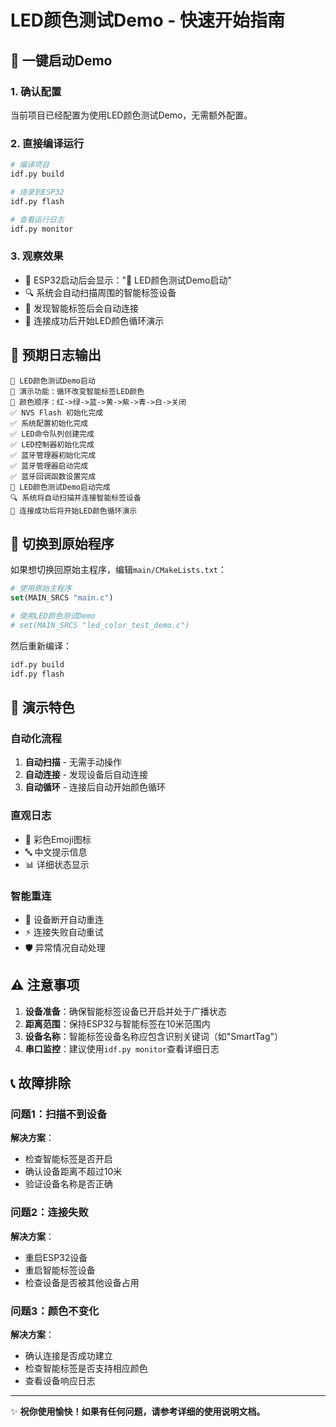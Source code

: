 # LED颜色测试Demo - 快速开始指南

## 🚀 一键启动Demo

### 1. 确认配置
当前项目已经配置为使用LED颜色测试Demo，无需额外配置。

### 2. 直接编译运行
```bash
# 编译项目
idf.py build

# 烧录到ESP32
idf.py flash

# 查看运行日志
idf.py monitor
```

### 3. 观察效果
- 📱 ESP32启动后会显示："🚀 LED颜色测试Demo启动"
- 🔍 系统会自动扫描周围的智能标签设备
- 🔗 发现智能标签后会自动连接
- 🎨 连接成功后开始LED颜色循环演示

## 🎯 预期日志输出

```
🚀 LED颜色测试Demo启动
🎨 演示功能：循环改变智能标签LED颜色
🔄 颜色顺序：红->绿->蓝->黄->紫->青->白->关闭
✅ NVS Flash 初始化完成
✅ 系统配置初始化完成
✅ LED命令队列创建完成
✅ LED控制器初始化完成
✅ 蓝牙管理器初始化完成
✅ 蓝牙管理器启动完成
✅ 蓝牙回调函数设置完成
🎉 LED颜色测试Demo启动完成
🔍 系统将自动扫描并连接智能标签设备
🎨 连接成功后将开始LED颜色循环演示
```

## 🔧 切换到原始程序

如果想切换回原始主程序，编辑`main/CMakeLists.txt`：

```cmake
# 使用原始主程序
set(MAIN_SRCS "main.c")

# 使用LED颜色测试Demo
# set(MAIN_SRCS "led_color_test_demo.c")
```

然后重新编译：
```bash
idf.py build
idf.py flash
```

## 🎨 演示特色

### 自动化流程
1. **自动扫描** - 无需手动操作
2. **自动连接** - 发现设备后自动连接
3. **自动循环** - 连接后自动开始颜色循环

### 直观日志
- 🌈 彩色Emoji图标
- 🔤 中文提示信息
- 📊 详细状态显示

### 智能重连
- 🔄 设备断开自动重连
- ⚡ 连接失败自动重试
- 🛡️ 异常情况自动处理

## ⚠️ 注意事项

1. **设备准备**：确保智能标签设备已开启并处于广播状态
2. **距离范围**：保持ESP32与智能标签在10米范围内
3. **设备名称**：智能标签设备名称应包含识别关键词（如"SmartTag"）
4. **串口监控**：建议使用`idf.py monitor`查看详细日志

## 📞 故障排除

### 问题1：扫描不到设备
**解决方案**：
- 检查智能标签是否开启
- 确认设备距离不超过10米
- 验证设备名称是否正确

### 问题2：连接失败
**解决方案**：
- 重启ESP32设备
- 重启智能标签设备
- 检查设备是否被其他设备占用

### 问题3：颜色不变化
**解决方案**：
- 确认连接是否成功建立
- 检查智能标签是否支持相应颜色
- 查看设备响应日志

---

✨ **祝你使用愉快！如果有任何问题，请参考详细的使用说明文档。** 